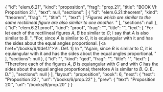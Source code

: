 {
  "id": "elem.6.21",
  "kind": "proposition",
  "frag": "prop.21",
  "title": "BOOK VI: Proposition 21.",
  "text": null,
  "sections": [
    {
      "id": "elem.6.21.theorem",
      "kind": "theorem",
      "frag": "",
      "title": "",
      "text": [
        "<var>Figures which are similar to the same rectilineal figure are also similar to one another</var>. "
      ],
      "sections": null
    },
    {
      "id": "elem.6.21.proof",
      "kind": "proof",
      "frag": "",
      "title": "",
      "text": [
        "For let each of the rectilineal figures <var>A</var>, <var>B</var> be similar to <var>C</var>; I say that <var>A</var> is also similar to <var>B</var>. ",
        "For, since <var>A</var> is similar to <var>C</var>, it is equiangular with it and has the sides about the equal angles proportional. [<a href=\"/books/6/#def.1\">VI. Def. 1</a>] \n      ",
        "Again, since <var>B</var> is similar to <var>C</var>, it is equiangular with it and has the sides about the equal angles proportional. "
      ],
      "sections": null
    },
    {
      "id": "",
      "kind": "qed",
      "frag": "",
      "title": "",
      "text": [
        "Therefore each of the figures <var>A</var>, <var>B</var> is equiangular with <var>C</var> and with <var>C</var> has the sides about the equal angles proportional; therefore <var>A</var> is similar to <var>B</var>. Q. E. D."
      ],
      "sections": null
    }
  ],
  "layout": "proposition",
  "book": 6,
  "next": {
    "text": "Proposition 22.",
    "url": "/books/6/prop.22"
  },
  "prev": {
    "text": "Proposition 20.",
    "url": "/books/6/prop.20"
  }
}
